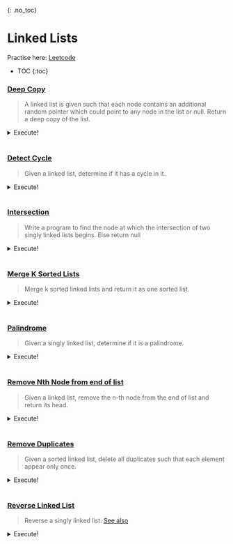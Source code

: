 {: .no_toc}
# Linked Lists
Practise here: [Leetcode](https://leetcode.com/list/?selectedList=9dbla3q1)

- TOC
{:toc}

### [Deep Copy](https://leetcode.com/problems/copy-list-with-random-pointer/)

> A linked list is given such that each node contains an additional random pointer which could point to
any node in the list or null. Return a deep copy of the list.

<details><summary markdown="span">Execute!</summary>

```python
class Solution:
    def copyRandomList(self, head: 'Optional[Node]') -> 'Optional[Node]':
        d = collections.defaultdict(lambda: Node(0, None, None))

        newHead = None
        while head:
            d[head].val = head.val
            d[head].next = d[head.next] if head.next else None
            d[head].random = d[head.random] if head.random else None

            if newHead == None:
                newHead = d[head]

            head = head.next

        return newHead
```

</details>
<BR>

### [Detect Cycle](https://leetcode.com/problems/linked-list-cycle/)

> Given a linked list, determine if it has a cycle in it.

<details><summary markdown="span">Execute!</summary>

```python
class Solution:
    def hasCycle(self, head: Optional[ListNode]) -> bool:
        slow = fast = head
        while slow and fast and fast.next:
            slow = slow.next
            fast = fast.next.next

            if slow == fast:
                return True

        return False

```

</details>
<BR>


### [Intersection](https://leetcode.com/problems/intersection-of-two-linked-lists/) <BR>

> Write a program to find the node at which the intersection of two singly linked lists begins. Else return null

<details><summary markdown="span">Execute!</summary>

```python
class Solution:
    def getIntersectionNode(self, headA: ListNode, headB: ListNode) -> ListNode:
        d = {}
        while headA:
            d[headA] = 1
            headA = headA.next

        while headB:
            if headB in d:
                return headB
            headB = headB.next

        return None
```

</details>
<BR>

### [Merge K Sorted Lists](https://leetcode.com/problems/merge-k-sorted-lists/)

> Merge k sorted linked lists and return it as one sorted list.

<details><summary markdown="span">Execute!</summary>

```python
import heapq
class Solution:
    def mergeKLists(self, lists: List[ListNode]) -> ListNode:
        res = head = ListNode(None)
        heap = []
        for k in range(len(lists)):
            if lists[k] is not None:
                heapq.heappush(heap, (lists[k].val, k))

        while heap:
            curr, k = heapq.heappop(heap)
            res.next = ListNode(curr)
            res = res.next

            lists[k] = lists[k].next
            if lists[k] is not None:
                heapq.heappush(heap, (lists[k].val, k))

        return head.next
```

</details>
<BR>

### [Palindrome](https://leetcode.com/problems/palindrome-linked-list/)

> Given a singly linked list, determine if it is a palindrome.

<details><summary markdown="span">Execute!</summary>

```python
class Solution:
    def isPalindrome(self, head: ListNode) -> bool:

        def solve(B):
            if B is None:
                return True
            else:
                # Tail up recursion
                if not solve(B.next) or self.A.val != B.val:
                    return False
                else:
                    self.A = self.A.next
                    return True

        self.A = head

        return solve(head)
```

</details>
<BR>

### [Remove Nth Node from end of list](https://leetcode.com/problems/remove-nth-node-from-end-of-list/)

> Given a linked list, remove the n-th node from the end of list and return its head.

<details><summary markdown="span">Execute!</summary>

```python
class Solution:
    def removeNthFromEnd(self, head, n):
        cur = lag = head

        for i in range(0,n):
            cur = cur.next

        if not cur:             # Ex: [1,2], n=2.
            return head.next

        while cur.next:         # Tricky. You want to be one behind for deletion.
            cur = cur.next
            lag = lag.next

        lag.next = lag.next.next

        return head
```

</details>
<BR>

### [Remove Duplicates](https://leetcode.com/problems/remove-duplicates-from-sorted-list/)

> Given a sorted linked list, delete all duplicates such that each element appear only once.

<details><summary markdown="span">Execute!</summary>

```python
class Solution:
    def deleteDuplicates(self, head: Optional[ListNode]) -> Optional[ListNode]:

        curr = head
        while curr:
            while curr and curr.next and curr.val == curr.next.val:
                curr.next = curr.next.next

            curr = curr.next

        return head
```

</details>
<BR>

### [Reverse Linked List](https://leetcode.com/problems/reverse-linked-list)

> Reverse a singly linked list. [See also](https://medium.com/outco/reversing-a-linked-list-easy-as-1-2-3-560fbffe2088)

<details><summary markdown="span">Execute!</summary>

```python
class Solution:
    def reverseList(self, head: ListNode) -> ListNode:
        current = head
        leading = head
        previous = None

        while current:
            leading = leading.next

            current.next = previous     # Current points backward
            previous = current          # Backwards becomes forward.

            current = leading           # New Current becomes original forward

        return previous
```

</details>
<BR>